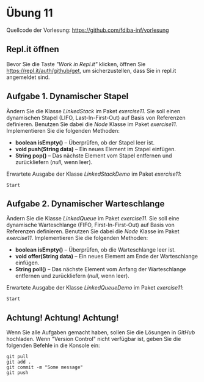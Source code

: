 # Übung 11
Quellcode der Vorlesung: https://github.com/fdiba-inf/vorlesung
## Repl.it öffnen
Bevor Sie die Taste _"Work in Repl.it"_ klicken, öffnen Sie https://repl.it/auth/github/get, um sicherzustellen, dass Sie in repl.it angemeldet sind.
## Aufgabe 1. Dynamischer Stapel
Ändern Sie die Klasse _LinkedStack_ im Paket _exercise11_. 
Sie soll einen dynamischen Stapel (LIFO, Last-In-First-Out) auf Basis von Referenzen definieren. 
Benutzen Sie dabei die _Node_ Klasse im Paket _exercise11_.
Implementieren Sie die folgenden Methoden:
* **boolean isEmpty()** – Überprüfen, ob der Stapel leer ist.
* **void push(String data)** – Ein neues Element im Stapel einfügen.
* **String pop()** – Das nächste Element vom Stapel entfernen und zurückliefern (_null_, wenn leer).

Erwartete Ausgabe der Klasse _LinkedStackDemo_ im Paket _exercise11_:
``` 
Start
```
## Aufgabe 2. Dynamischer Warteschlange
Ändern Sie die Klasse _LinkedQueue_ im Paket _exercise11_.
Sie soll eine dynamische Warteschlange (FIFO, First-In-First-Out) auf Basis von Referenzen definieren.
Benutzen Sie dabei die _Node_ Klasse im Paket _exercise11_.
Implementieren Sie die folgenden Methoden:
* **boolean isEmpty()** – Überprüfen, ob die Warteschlange leer ist.
* **void offer(String data)** – Ein neues Element am Ende der Warteschlange einfügen.
* **String poll()** – Das nächste Element vom Anfang der Warteschlange entfernen und zurückliefern (_null_, wenn leer).

Erwartete Ausgabe der Klasse _LinkedQueueDemo_ im Paket _exercise11_:
``` 
Start
```
## Achtung! Achtung! Achtung!
Wenn Sie alle Aufgaben gemacht haben, sollen Sie die Lösungen in _GitHub_ hochladen. 
Wenn "Version Control" nicht verfügbar ist, geben Sie die folgenden Befehle in die Konsole ein:
``` 
git pull
git add .
git commit -m "Some message"
git push
``` 
